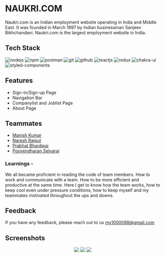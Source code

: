 # NAUKRI.COM
Naukri.com is an Indian employment website operating in India and Middle East. 
It was founded in March 1997 by Indian businessman Sanjeev Bikhchandani. 
Naukri.com is the largest employment website in India.




## Tech Stack
 
 
<p>
    <img src="https://img.shields.io/badge/Node.js-339933?style=for-the-badge&logo=nodedotjs&logoColor=white" alt="nodejs" />
    <img src="https://img.shields.io/badge/npm-CB3837?style=for-the-badge&logo=npm&logoColor=white" alt="npm" />
    <img src="https://img.shields.io/badge/Postman-FF6C37?style=for-the-badge&logo=Postman&logoColor=white" alt="postman" />
    <img src="https://img.shields.io/badge/Git-f44d27?style=for-the-badge&logo=git&logoColor=white" alt="git" />
    <img src="https://img.shields.io/badge/GitHub-100000?style=for-the-badge&logo=github&logoColor=white" alt="github" />
    <img src="https://img.shields.io/badge/React-20232A?style=for-the-badge&logo=react&logoColor=61DAFB" alt="reactjs" />
    <img src="https://img.shields.io/badge/Redux-593D88?style=for-the-badge&logo=redux&logoColor=white" alt="redux" />
    <img src="https://img.shields.io/badge/Chakra%20UI-3bc7bd?style=for-the-badge&logo=chakraui&logoColor=white" alt="chakra-ui" />
    <img src="https://img.shields.io/badge/styled--components-DB7093?style=for-the-badge&logo=styled-components&logoColor=white" alt="styled-components" />
</p>



## Features

- Sign-in/Sign-up Page
- Navigation Bar
- Companylist and Joblist Page
- About Page



## Teammates

- [Manish Kumar](https://github.com/KManishY)
- [Naresh Rajput](https://github.com/nmewada)
- [Prabhat Bhardwaj](https://github.com/AWMprabhat)
- [Poovendharan Selvaraj](https://github.com/Poovendharanselvaraj)




### Learnings -
We all became proficient in reading the code of team members.
How to work and communicate with a team.
How to be more efficient and productive at the same time.
Here I get to know how the team works, how to keep cool even under pressure conditions,
how to keep myself and my teammates motivated throughout the ups and downs.



<!-- ## Deployment -->



## Feedback

If you have any feedback, please reach out to us 
my1000088@gmail.com

 ## Screenshots 
<div align="center">
  <img src="https://github.com/AWMprabhat/shiny-hydrant-7464/blob/master/src/utils/homepage.PNG"/>
  <img src="https://github.com/AWMprabhat/shiny-hydrant-7464/blob/master/src/utils/register.PNG"/>
  <img src="https://github.com/AWMprabhat/shiny-hydrant-7464/blob/master/src/utils/jobpage.PNG"/>
</div>
